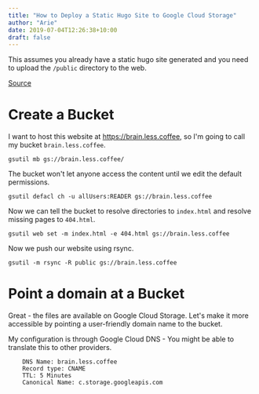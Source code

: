 ```yaml
---
title: "How to Deploy a Static Hugo Site to Google Cloud Storage"
author: "Arie"
date: 2019-07-04T12:26:38+10:00
draft: false
---
```


This assumes you already have a static hugo site generated and you need to 
upload the `/public` directory to the web.

[Source](https://stephenmann.io/post/hosting-a-hugo-site-in-a-google-bucket/)

# Create a Bucket

I want to host this website at https://brain.less.coffee, so I'm going to call my bucket `brain.less.coffee`.

```
gsutil mb gs://brain.less.coffee/
```

The bucket won't let anyone access the content until we edit the default 
permissions.

```
gsutil defacl ch -u allUsers:READER gs://brain.less.coffee
```

Now we can tell the bucket to resolve directories to `index.html` and resolve 
missing pages to `404.html`.

```
gsutil web set -m index.html -e 404.html gs://brain.less.coffee
```

Now we push our website using rsync.

```
gsutil -m rsync -R public gs://brain.less.coffee
```

# Point a domain at a Bucket

Great - the files are available on Google Cloud Storage. Let's make it more 
accessible by pointing a user-friendly domain name to the bucket.

My configuration is through Google Cloud DNS - You might be able to translate 
this to other providers.

```
    DNS Name: brain.less.coffee
    Record type: CNAME
    TTL: 5 Minutes
    Canonical Name: c.storage.googleapis.com
```



